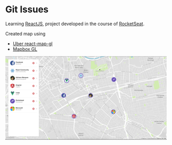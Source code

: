 # Git Issues

Learning [ReactJS](https://reactjs.org/), project developed in the course of [RocketSeat](https://github.com/RocketSeat).

Created map using

- [Uber react-map-gl](https://github.com/uber/react-map-gl)
- [Mapbox GL](https://github.com/mapbox/mapbox-gl-js)

<img src="layout.png" width="960">

